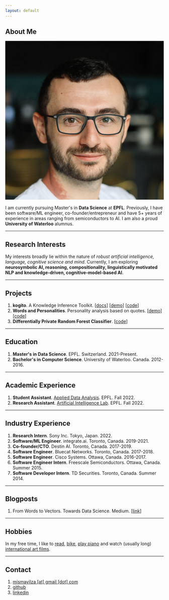 ```yaml
---
layout: default
---
```

## <span class="section-bar"></span> About Me

<img class="profile-picture" src="profile-picture.jpeg">

I am currently pursuing Master's in **Data Science** at **EPFL**. Previously, I have been software/ML engineer, co-founder/entrepreneur and have 5+ years of experience in areas ranging from semiconductors to AI. I am also a proud **University of Waterloo** alumnus.


--- 

## <span class="section-bar"></span> Research Interests

My interests broadly lie within the nature of *robust artificial intelligence, language, cognitive science and mind*. Currently, I am exploring **neurosymbolic AI, reasoning, compositionality, linguistically motivated NLP and knowledge-driven, cognitive-model-based AI**.  


--- 

## <span class="section-bar"></span> Projects
1. **kogito**. A Knowledge Inference Toolkit. [[docs](https://kogito.readthedocs.io)] [[demo](https://kogito.live)] [[code](https://github.com/epfl-nlp/kogito)]
2. **Words and Personalities**. Personality analysis based on quotes. [[demo](https://mismayil.github.io/words-personalities)] [[code](https://github.com/mismayil/words-personalities)]
3. **Differentially Private Random Forest Classifier**. [[code](https://github.com/IBM/differential-privacy-library/releases/tag/0.5.0)]

---

## <span class="section-bar"></span> Education

1. **Master's in Data Science**. EPFL. Switzerland. 2021-Present.
2. **Bachelor's in Computer Science**. University of Waterloo. Canada. 2012-2016.


--- 

## <span class="section-bar"></span> Academic Experience

1. **Student Assistant**. [Applied Data Analysis](https://dlab.epfl.ch/teaching/fall2022/cs401/). EPFL. Fall 2022.
2. **Research Assistant**. [Artificial Intelligence Lab](https://lia.epfl.ch/). EPFL. Fall 2022.

---

## <span class="section-bar"></span> Industry Experience

1. **Research Intern**. Sony Inc. Tokyo, Japan. 2022.
2. **Software/ML Engineer**. integrate.ai. Toronto, Canada. 2019-2021.
3. **Co-founder/CTO**. Destin AI. Toronto, Canada. 2017-2019.
3. **Software Engineer**. Bluecat Networks. Toronto, Canada. 2017-2018.
4. **Software Engineer**. Cisco Systems. Ottawa, Canada. 2016-2017.
5. **Software Engineer Intern**. Freescale Semiconductors. Ottawa, Canada. Summer 2015.
6. **Software Developer Intern**. TD Securities. Toronto, Canada. Summer 2014.

---

## <span class="section-bar"></span> Blogposts
1. From Words to Vectors. Towards Data Science. Medium. [[link](https://medium.com/towards-data-science/from-words-to-vectors-e24f0977193e)]

---

## <span class="section-bar"></span> Hobbies
In my free time, I like to [read](https://www.goodreads.com/user/show/34889251-mete-ismayil), [bike](https://www.strava.com/athletes/33241990), [play piano](https://youtube.com/playlist?list=PLWgqALhmmentLA30W40VUV6HXOHH0n6z-) and watch (usually long) [international art films](https://www.imdb.com/list/ls510629744/).

---


## <span class="section-bar"></span> Contact
1. [mismayilza [at] gmail [dot] com](mailto:)
2. [github](https://github.com/mismayil)
3. [linkedin](https://www.linkedin.com/in/mismayilzada)
